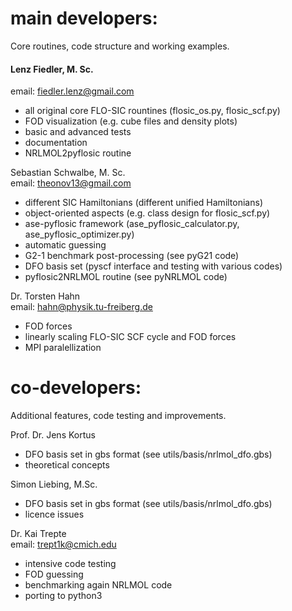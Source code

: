 # main developers: 

Core routines, code structure and working examples.   

#### Lenz Fiedler,  M. Sc.  
email: fiedler.lenz@gmail.com  
- all original core FLO-SIC rountines (flosic_os.py, flosic_scf.py)   
- FOD visualization (e.g. cube files and density plots)  
- basic and advanced tests   
- documentation  
- NRLMOL2pyflosic routine    

Sebastian Schwalbe, M. Sc.  
email: theonov13@gmail.com 
- different SIC Hamiltonians (different unified Hamiltonians)   
- object-oriented aspects (e.g. class design for flosic_scf.py)   
- ase-pyflosic framework (ase_pyflosic_calculator.py, ase_pyflosic_optimizer.py)   
- automatic guessing  
- G2-1 benchmark post-processing (see pyG21 code)    
- DFO basis set (pyscf interface and testing with various codes)    
- pyflosic2NRLMOL routine (see pyNRLMOL code)   

Dr. Torsten Hahn      
email: hahn@physik.tu-freiberg.de     
- FOD forces   
- linearly scaling FLO-SIC SCF cycle and FOD forces   
- MPI paralellization   

# co-developers: 

Additional features, code testing and improvements.  

Prof. Dr. Jens Kortus    
- DFO basis set in gbs format (see utils/basis/nrlmol_dfo.gbs)  
- theoretical concepts   

Simon Liebing, M.Sc.    
- DFO basis set in gbs format (see utils/basis/nrlmol_dfo.gbs)  
- licence issues  

Dr. Kai Trepte  
email: trept1k@cmich.edu  
- intensive code testing  
- FOD guessing   
- benchmarking again NRLMOL code   
- porting to python3   
